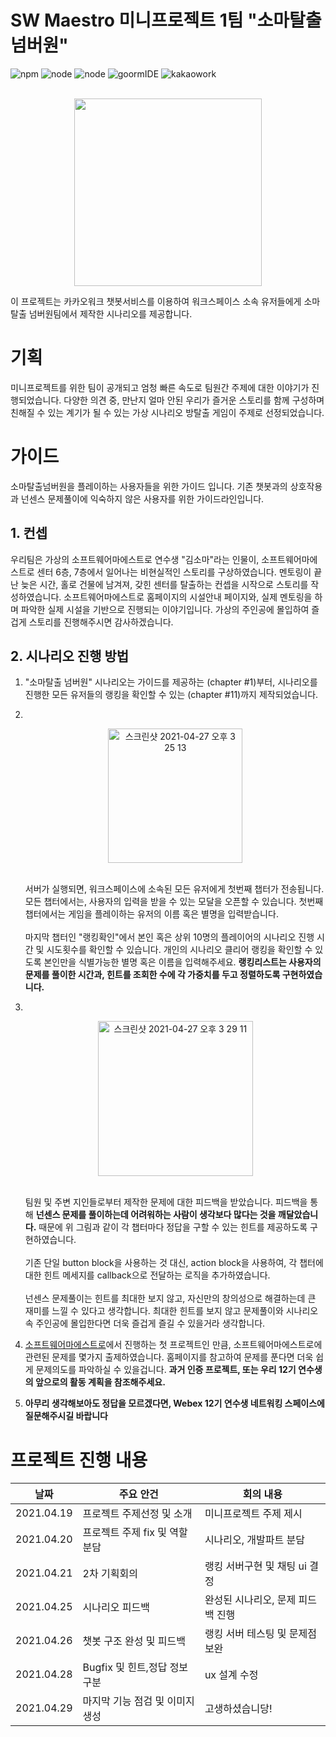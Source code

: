# SW Maestro 미니프로젝트 1팀 "소마탈출 넘버원"
![npm](https://img.shields.io/badge/npm-v6.11.3-green?style=flat-square)
![node](https://img.shields.io/badge/node-v10.16.3-green?style=flat-square)
![node](https://img.shields.io/badge/mongoDB-v5.12.5-green?style=flat-square)
![goormIDE](https://img.shields.io/badge/goormIDE-blue?style=flat-square)
![kakaowork](https://img.shields.io/badge/kakaoWork-yellow?style=flat-square)
<br/><br/>
<p align ="center"><img src = "https://user-images.githubusercontent.com/59948675/116198245-af0d6b00-a770-11eb-83d3-f1d69abaad3f.jpeg" width = "300px" /></p>
이 프로젝트는 카카오워크 챗봇서비스를 이용하여 워크스페이스 소속 유저들에게 소마탈출 넘버원팀에서 제작한 시나리오를 제공합니다.

# 기획
미니프로젝트를 위한 팀이 공개되고 엄청 빠른 속도로 팀원간 주제에 대한 이야기가 진행되었습니다. 다양한 의견 중, 만난지 얼마 안된 우리가 즐거운 스토리를 함께 구성하며 친해질 수 있는 계기가 될 수 있는 가상 시나리오 방탈출 게임이 주제로 선정되었습니다.

# 가이드    
소마탈출넘버원을 플레이하는 사용자들을 위한 가이드 입니다. 기존 챗봇과의 상호작용과 넌센스 문제풀이에 익숙하지 않은 사용자를 위한 가이드라인입니다.

## 1. 컨셉
우리팀은 가상의 소프트웨어마에스트로 연수생 "김소마"라는 인물이, 소프트웨어마에스트로 센터 6층, 7층에서 일어나는 비현실적인 스토리를 구상하였습니다. 멘토링이 끝난 늦은 시간, 홀로 건물에 남겨져, 갖힌 센터를 탈출하는 컨셉을 시작으로 스토리를 작성하였습니다. 소프트웨어마에스트로 홈페이지의 시설안내 페이지와, 실제 멘토링을 하며 파악한 실제 시설을 기반으로 진행되는 이야기입니다. 가상의 주인공에 몰입하여 즐겁게 스토리를 진행해주시면 감사하겠습니다.

## 2. 시나리오 진행 방법   
1. "소마탈출 넘버원" 시나리오는 가이드를 제공하는 (chapter #1)부터, 시나리오를 진행한 모든 유저들의 랭킹을 확인할 수 있는 (chapter #11)까지 제작되었습니다.
2. <br><p align="center"><img width="215" alt="스크린샷 2021-04-27 오후 3 25 13" src="https://user-images.githubusercontent.com/59948675/116195222-e24dfb00-a76c-11eb-99f0-3b3a87bb9b4a.png"/></p>
<br>서버가 실행되면, 워크스페이스에 소속된 모든 유저에게 첫번째 챕터가 전송됩니다. 모든 챕터에서는, 사용자의 입력을 받을 수 있는 모달을 오픈할 수 있습니다. 첫번째 챕터에서는 게임을 플레이하는 유저의 이름 혹은 별명을 입력받습니다.<br><br>마지막 챕터인 "랭킹확인"에서 본인 혹은 상위 10명의 플레이어의 시나리오 진행 시간 및 시도횟수를 확인할 수 있습니다. 개인의 시나리오 클리어 랭킹을 확인할 수 있도록 본인만을 식별가능한 별명 혹은 이름을 입력해주세요. <b>랭킹리스트는 사용자의 문제를 풀이한 시간과, 힌트를 조회한 수에 각 가중치를 두고 정렬하도록 구현하였습니다.</b>
                                                                                                     
3. <br><p align="center"><img width="248" alt="스크린샷 2021-04-27 오후 3 29 11" src="https://user-images.githubusercontent.com/59948675/116195558-55f00800-a76d-11eb-8792-97e2a53c10dd.png"></p><br>
팀원 및 주변 지인들로부터 제작한 문제에 대한 피드백을 받았습니다. 피드백을 통해 <b>넌센스 문제를 풀이하는데 어려워하는 사람이 생각보다 많다는 것을 깨달았습니다.</b> 때문에 위 그림과 같이 각 챕터마다 정답을 구할 수 있는 힌트를 제공하도록 구현하였습니다.<br><br>기존 단일 button block을 사용하는 것 대신, action block을 사용하여, 각 챕터에 대한 힌트 메세지를 callback으로 전달하는 로직을 추가하였습니다.
<br><br>넌센스 문제풀이는 힌트를 최대한 보지 않고, 자신만의 창의성으로 해결하는데 큰 재미를 느낄 수 있다고 생각합니다. 최대한 힌트를 보지 않고 문제풀이와 시나리오속 주인공에 몰입한다면 더욱 즐겁게 즐길 수 있을거라 생각합니다.

4. [소프트웨어마에스트로](https://www.swmaestro.org/sw/main/main.do)에서 진행하는 첫 프로젝트인 만큼, 소프트웨어마에스트로에 관련된 문제를 몇가지 출제하였습니다. 홈페이지를 참고하여 문제를 푼다면 더욱 쉽게 문제의도를 파악하실 수 있을겁니다. <b>과거 인증 프로젝트, 또는 우리 12기 연수생의 앞으로의 활동 계획을 참조해주세요.</b>

5. <b>아무리 생각해보아도 정답을 모르겠다면, Webex 12기 연수생 네트워킹 스페이스에 질문해주시길 바랍니다</b>

# 프로젝트 진행 내용

|날짜|주요 안건|회의 내용|
|------|-------------|--------------|
|2021.04.19|프로젝트 주제선정 및 소개|미니프로젝트 주제 제시|
|2021.04.20|프로젝트 주제 fix 및 역할분담|시나리오, 개발파트 분담|
|2021.04.21|2차 기획회의|랭킹 서버구현 및 채팅 ui 결정|
|2021.04.25|시나리오 피드백|완성된 시나리오, 문제 피드백 진행|
|2021.04.26|챗봇 구조 완성 및 피드백|랭킹 서버 테스팅 및 문제점 보완|
|2021.04.28|Bugfix 및 힌트,정답 정보 구분|ux 설계 수정|
|2021.04.29|마지막 기능 점검 및 이미지 생성|고생하셨습니당!|

